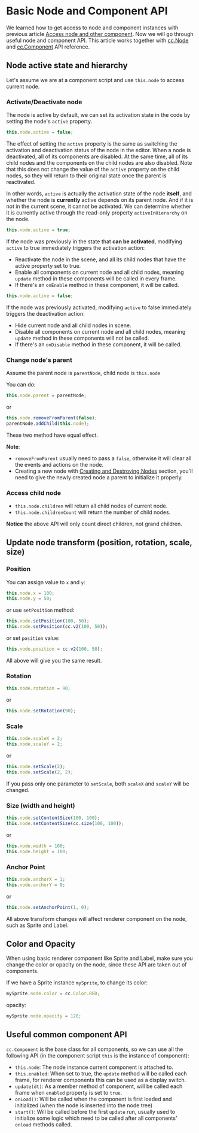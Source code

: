 # Basic Node and Component API

We learned how to get access to node and component instances with previous article [Access node and other component](access-node-component.md). Now we will go through useful node and component API. This article works together with [cc.Node](../../../api/en/classes/Node.html) and [cc.Component](../../../api/en/classes/Component.html) API reference.

## Node active state and hierarchy

Let's assume we are at a component script and use `this.node` to access current node.

### Activate/Deactivate node

The node is active by default, we can set its activation state in the code by setting the node's `active` property.

```js
this.node.active = false;
```

The effect of setting the `active` property is the same as switching the activation and deactivation status of the node in the editor. When a node is deactivated, all of its components are disabled. At the same time, all of its child nodes and the components on the child nodes are also disabled. Note that this does not change the value of the `active` property on the child nodes, so they will return to their original state once the parent is reactivated.

In other words, `active` is actually the activation state of the node **itself**, and whether the node is **currently** active depends on its parent node. And if it is not in the current scene, it cannot be activated. We can determine whether it is currently active through the read-only property `activeInHierarchy` on the node.

```js
this.node.active = true;
```

If the node was previously in the state that **can be activated**, modifying `active` to true immediately triggers the activation action:
- Reactivate the node in the scene, and all its child nodes that have the active property set to true.
- Enable all components on current node and all child nodes, meaning `update` method in these components will be called in every frame.
- If there's an `onEnable` method in these component, it will be called.

```js
this.node.active = false;
```

If the node was previously activated, modifying `active` to false immediately triggers the deactivation action:
- Hide current node and all child nodes in scene.
- Disable all components on current node and all child nodes, meaning `update` method in these components will not be called.
- If there's an `onDisable` method in these component, it will be called.

### Change node's parent

Assume the parent node is `parentNode`, child node is `this.node`

You can do:

```js
this.node.parent = parentNode;
```

or

```js
this.node.removeFromParent(false);
parentNode.addChild(this.node);
```

These two method have equal effect.

**Note**:
- `removeFromParent` usually need to pass a `false`, otherwise it will clear all the events and actions on the node.
- Creating a new node with [Creating and Destroying Nodes](create-destroy.md) section, you'll need to give the newly created node a parent to initialize it properly.

### Access child node

- `this.node.children` will return all child nodes of current node.
- `this.node.childrenCount` will return the number of child nodes.

**Notice** the above API will only count direct children, not grand children.

## Update node transform (position, rotation, scale, size)

### Position

You can assign value to `x` and `y`:

```js
this.node.x = 100;
this.node.y = 50;
```

or use `setPosition` method:

```js
this.node.setPosition(100, 50);
this.node.setPosition(cc.v2(100, 50));
```

or set `position` value:

```js
this.node.position = cc.v2(100, 50);
```

All above will give you the same result.

### Rotation

```js
this.node.rotation = 90;
```

or

```js
this.node.setRotation(90);
```

### Scale

```js
this.node.scaleX = 2;
this.node.scaleY = 2;
```

or

```js
this.node.setScale(2);
this.node.setScale(2, 2);
```

If you pass only one parameter to `setScale`, both `scaleX` and `scaleY` will be changed.

### Size (width and height)

```js
this.node.setContentSize(100, 100);
this.node.setContentSize(cc.size(100, 100));
```

or

```js
this.node.width = 100;
this.node.height = 100;
```

### Anchor Point

```js
this.node.anchorX = 1;
this.node.anchorY = 0;
```

or

```js
this.node.setAnchorPoint(1, 0);
```

All above transform changes will affect renderer component on the node, such as Sprite and Label.

## Color and Opacity

When using basic renderer component like Sprite and Label, make sure you change the color or opacity on the node, since these API are taken out of components.

If we have a Sprite instance `mySprite`, to change its color:

```js
mySprite.node.color = cc.Color.RED;
```

opacity:

```js
mySprite.node.opacity = 128;
```

## Useful common component API

`cc.Component` is the base class for all components, so we can use all the following API (in the component script `this` is the instance of component):

- `this.node`: The node instance current component is attached to.
- `this.enabled`: When set to true, the `update` method will be called each frame, for renderer components this can be used as a display switch.
- `update(dt)`: As a member method of component, will be called each frame when `enabled` property is set to `true`.
- `onLoad()`: Will be called when the component is first loaded and initialized (when the node is inserted into the node tree)
- `start()`: Will be called before the first `update` run, usually used to initialize some logic which need to be called after all components' `onload` methods called.
